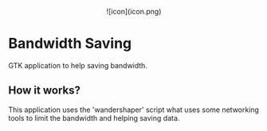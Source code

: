 <p align="center">
![icon](icon.png)
</p>

# Bandwidth Saving
GTK application to help saving bandwidth.

## How it works?
This application uses the 'wandershaper' script what uses some networking tools to limit the bandwidth and helping saving data.

